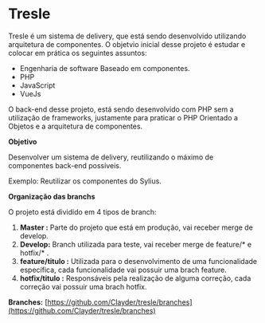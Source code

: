# Tresle

Tresle é um sistema de delivery, que está sendo desenvolvido utilizando arquitetura de componentes.
O objetvio inicial desse projeto é estudar e colocar em prática os seguintes assuntos:

 - Engenharia de software Baseado em componentes.
 - PHP 
 - JavaScript 
 - VueJs 
 
 O back-end desse projeto, está sendo desenvolvido com PHP sem a utilização de frameworks, justamente para praticar o PHP Orientado a Objetos e a arquitetura de componentes. 
 
**Objetivo**

Desenvolver um sistema de delivery, reutilizando o máximo de componentes back-end possíveis. 

Exemplo: Reutilizar os componentes do Sylius. 

**Organização das branchs**

O projeto está dividido em 4 tipos de branch:

 1. **Master :**   Parte do projeto que está em produção, vai receber merge de develop.
 2. **Develop:**   Branch utilizada para teste, vai receber merge de feature/*  e hotfix/*  .
 3. **feature/titulo :** Utilizada para o desenvolvimento de uma funcionalidade específica, cada funcionalidade vai possuir uma brach feature.
 4. **hotfix/titulo :**  Responsáveis pela realização de alguma correção, cada correção vai possuir uma brach hotfix.
 
**Branches:** [https://github.com/Clayder/tresle/branches](https://github.com/Clayder/tresle/branches)
  

